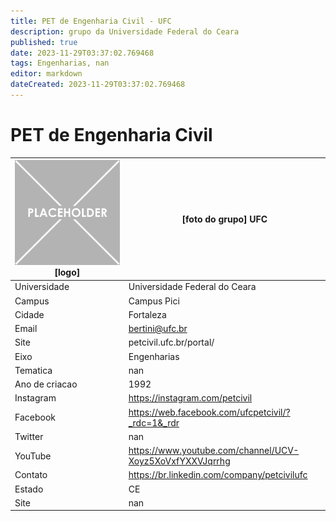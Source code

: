 ```yaml
---
title: PET de Engenharia Civil - UFC
description: grupo da Universidade Federal do Ceara
published: true
date: 2023-11-29T03:37:02.769468
tags: Engenharias, nan
editor: markdown
dateCreated: 2023-11-29T03:37:02.769468
---
```


# PET de Engenharia Civil


| ![placeholder.png](/placeholder.png) [logo] | [foto do grupo] UFC         |
| ------------------------------------------- | ------------------------------------------------- |
| Universidade                                | Universidade Federal do Ceara      |
| Campus                                      | Campus Pici            |
| Cidade                                      | Fortaleza             |
| Email                                       | bertini@ufc.br             |
| Site                                        | petcivil.ufc.br/portal/              |
| Eixo                                        | Engenharias              |
| Tematica                                    | nan          |
| Ano de criacao                              | 1992        |
| Instagram                                   | https://instagram.com/petcivil         |
| Facebook                                    | https://web.facebook.com/ufcpetcivil/?_rdc=1&_rdr          |
| Twitter                                     | nan           |
| YouTube                                     | https://www.youtube.com/channel/UCV-Xoyz5XoVxfYXXVJqrrhg           |
| Contato                                     | https://br.linkedin.com/company/petcivilufc         |
| Estado                                      |  CE            |
| Site                                        | nan |
